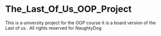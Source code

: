 # The_Last_Of_Us_OOP_Project
This is a university project for the OOP course it is a board version of the Last of us .
All rights reserved for NaughtyDog
